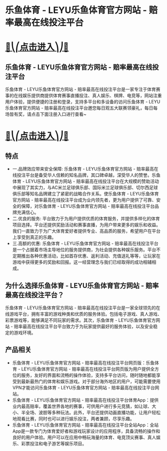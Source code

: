 # 乐鱼体育 - LEYU乐鱼体育官方网站 - 赔率最高在线投注平台

# [🍉⎝⎛点击进入⎞⎠🍉](https://kkdd668.cn)
## 乐鱼体育 - LEYU乐鱼体育官方网站 - 赔率最高在线投注平台
乐鱼体育 - LEYU乐鱼体育官方网站 - 赔率最高在线投注平台是一家专注于体育赛事的在线娱乐提供商提供体育赛事直播投注、真人娱乐、棋牌、电竞等，网站注重用户体验，提供便捷的注册和登录，支持多平台和多设备的访问乐鱼体育 - LEYU乐鱼体育官方网站 - 赔率最高在线投注平台邀您每日观五大联赛领豪礼，每日每场皆有奖，请点击下面注册入口进行查看~
# [🍉⎝⎛点击进入⎞⎠🍉](https://kkdd668.cn)

## 特点
- 一.品牌效应带来安全保障: 乐鱼体育 - LEYU乐鱼体育官方网站 - 赔率最高在线投注平台是备受华人信赖的知名品牌，其口碑卓越，深受华人的赞誉。乐鱼体育 - LEYU乐鱼体育官方网站 - 赔率最高在线投注平台在大规模的赞助活动中展现了其实力，与AC米兰足球俱乐部、国际米兰足球俱乐部、切尔西足球俱乐部等知名品牌建立了紧密的战略合作关系。使乐鱼体育 - LEYU乐鱼体育官方网站 - 赔率最高在线投注平台成为业内领先者，更为用户提供了可靠、安全的保障，对乐鱼体育 - LEYU乐鱼体育官方网站 - 赔率最高在线投注平台品牌充满信心。
- 二.优良的服务: 平台致力于为用户提供优质的体育服务，并提供多样化的体育项目选择。平台还提供奖励活动和赛事直播，为用户带来更多的娱乐和收益。我们一直致力于为广大体育爱好者提供专业、高品质的服务，希望用户在平台上享受到真正的乐趣。
- 三.高额的优惠: 乐鱼体育 - LEYU乐鱼体育官方网站 - 赔率最高在线投注平台是一个占据着市场主导地位的服务提供商，为社会提供各种娱乐服务。平台不定期推出各种优惠活动，比如首存优惠、返利活动、充值送礼等等，让玩家在游戏中获得更多的奖励和回报。这一经营理念与我们已经取得的成功相辅相成。

## 为什么选择乐鱼体育 - LEYU乐鱼体育官方网站 - 赔率最高在线投注平台？
乐鱼体育 - LEYU乐鱼体育官方网站 - 赔率最高在线投注平台是一家全球领先的在线游戏平台，拥有丰富的游戏种类和优质的服务体验。包括电子游戏、真人游戏、彩票游戏等，能够满足不同玩家的需求。其次，乐鱼体育 - LEYU乐鱼体育官方网站 - 赔率最高在线投注平台平台致力于为玩家提供最好的服务体验，以及安全稳定的游戏环境。
## 产品相关
- 乐鱼体育 - LEYU乐鱼体育官方网站 - 赔率最高在线投注平台网页版：乐鱼体育 - LEYU乐鱼体育官方网站 - 赔率最高在线投注平台网页版为用户提供全方位的服务，友好的界面和流畅的操作体验，支持多平台访问，随时随地都能享受到最新最热门的体育和娱乐游戏。对于部分海外地区的用户，可能需要使用VPN才能访问乐鱼体育 - LEYU乐鱼体育官方网站 - 赔率最高在线投注平台网站。
- 乐鱼体育 - LEYU乐鱼体育官方网站 - 赔率最高在线投注平台体育App：提供业内最高赔率，覆盖世界各地的赛事，可供用户进行多元竞猜，如让球、大小、半全场、波胆等多种玩法。此外，平台还提供动画直播功能，让用户轻松地观看比赛，同时也可以进行娱乐投注，两者兼顾，尽享乐趣。
- 乐鱼体育 - LEYU乐鱼体育官方网站 - 赔率最高在线投注平台全站App：全站App是一款专门为体育爱好者和游戏玩家设计的应用程序，具备流畅的操作和良好的用户体验。用户可以在应用中畅玩海量的体育、电竞顶尖赛事、真人娱乐、彩票投注和电子游艺等娱乐项目。
